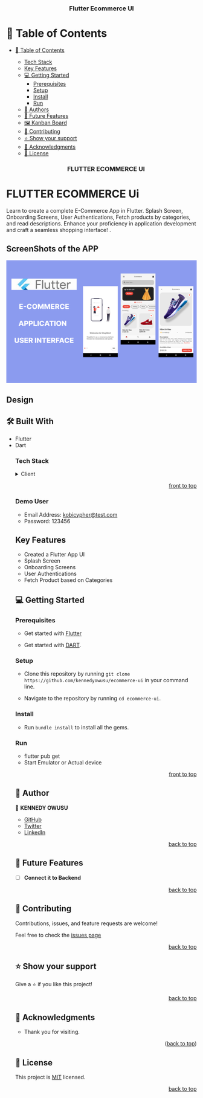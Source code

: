 <a name="readme-top"></a>

<div align="center">
  <h3><b>Flutter Ecommerce UI</b></h3>
</div>
<!-- TABLE OF CONTENTS -->

# 📗 Table of Contents

- [📗 Table of Contents](#-table-of-contents)

  - [Tech Stack ](#tech-stack-)
  - [Key Features ](#key-features-)
  - [💻 Getting Started ](#-getting-started-)
    - [Prerequisites](#prerequisites)
    - [Setup](#setup)
    - [Install](#install)
    - [Run](#run)
  - [👥 Authors ](#-authors-)
  - [🔭 Future Features ](#-future-features-)
  - [🖼 Kanban Board ](#-Kanban-Board-)
  - [🤝 Contributing ](#-contributing-)
  - [⭐️ Show your support ](#️-show-your-support-)
  - [🙏 Acknowledgments ](#-acknowledgments-)
  - [📝 License ](#-license-)

  <div align="center">
    <h3><b>FLUTTER ECOMMERCE UI</b></h3>
  </div>

<!-- PROJECT DESCRIPTION -->

# FLUTTER ECOMMERCE Ui <a name="about-project"></a>

Learn to create a complete E-Commerce App in Flutter. Splash Screen, Onboarding Screens, User Authentications, Fetch products by categories, and read descriptions. Enhance your proficiency in application development and craft a seamless shopping interface!
.

## ScreenShots of the APP

![Thumbnail](assets/screenshort/Thumbail.png)

## Design <a name="built-with">

## 🛠 Built With <a name="built-with">

  <ul>
      <li>Flutter </li>
      <li>Dart</li>
</a>

### Tech Stack <a name="tech-stack"></a>

<details>
  <summary>Client</summary>
    <li><a href="https://github.com/kennedyowusu/ecommerce-ui">FRONTEND</a><li>
</details>

<p align="right"><a href="#readme-top">front to top</a></p>

### Demo User

- Email Address: kobicypher@test.com
- Password: 123456

<!-- Key Features -->

## Key Features <a name="key-features"></a>

- Created a Flutter App UI
- Splash Screen
- Onboarding Screens
- User Authentications
- Fetch Product based on Categories
<!-- GETTING STARTED -->

## 💻 Getting Started <a name="getting-started"></a>

### Prerequisites

- Get started with [Flutter](https://flutter.dev/)

- Get started with [DART](https://dart.dev/guides).

### Setup

- Clone this repository by running `git clone https://github.com/kennedyowusu/ecommerce-ui` in your command line.

- Navigate to the repository by running `cd ecommerce-ui`.

### Install

- Run `bundle install` to install all the gems.

### Run

- flutter pub get
- Start Emulator or Actual device

<p align="right"><a href="#readme-top">front to top</a></p>

## 👥 Author <a name="author"></a>

👤 **KENNEDY OWUSU**

- [GitHub](https://github.com/kennedyowusu)
- [Twitter](https://twitter.com/_iamkobby)
- [LinkedIn](www.linkedin.com/in/kennedy-owusu)

<p align="right"><a href="#readme-top">back to top</a></p>

<!-- FUTURE FEATURES -->

## 🔭 Future Features <a name="future-features"></a>

- [ ] **Connect it to Backend**

<p align="right"><a href="#readme-top">back to top</a></p>

<!-- CONTRIBUTING -->

## 🤝 Contributing <a name="contributing"></a>

Contributions, issues, and feature requests are welcome!

Feel free to check the [issues page](https://github.com/kennedyowusu/ecommerce-ui/issues)

<p align="right"><a href="#readme-top">back to top</a></p>

<!-- SUPPORT -->

## ⭐️ Show your support <a name="support"></a>

Give a ⭐️ if you like this project!

<p align="right"><a href="#readme-top">back to top</a></p>

## 🙏 Acknowledgments <a name="acknowledgements"></a>

- Thank you for visiting.

<p align="right">(<a href="#readme-top">back to top</a>)</p>
<!-- LICENSE -->

## 📝 License <a name="license"></a>

This project is [MIT](./LICENSE) licensed.

<p align="right"><a href="#readme-top">back to top</a></p>
